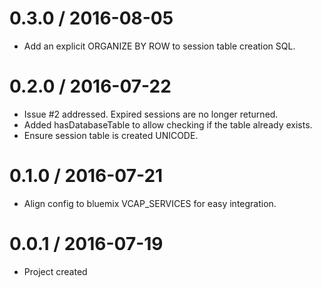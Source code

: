 0.3.0 / 2016-08-05
==================

-  Add an explicit ORGANIZE BY ROW to session table creation SQL.

0.2.0 / 2016-07-22
==================

-   Issue #2 addressed. Expired sessions are no longer returned.
-   Added hasDatabaseTable to allow checking if the table already exists.
-   Ensure session table is created UNICODE.


0.1.0 / 2016-07-21
==================

-   Align config to bluemix VCAP_SERVICES for easy integration.
 
 
0.0.1 / 2016-07-19
==================

-	Project created





